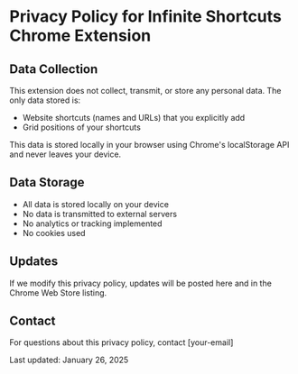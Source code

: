 # Privacy Policy for Infinite Shortcuts Chrome Extension

## Data Collection
This extension does not collect, transmit, or store any personal data. The only data stored is:
- Website shortcuts (names and URLs) that you explicitly add
- Grid positions of your shortcuts

This data is stored locally in your browser using Chrome's localStorage API and never leaves your device.

## Data Storage
- All data is stored locally on your device
- No data is transmitted to external servers
- No analytics or tracking implemented
- No cookies used

## Updates
If we modify this privacy policy, updates will be posted here and in the Chrome Web Store listing.

## Contact
For questions about this privacy policy, contact [your-email]

Last updated: January 26, 2025
